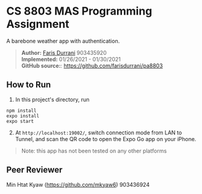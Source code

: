 # CS 8803 MAS Programming Assignment

A barebone weather app with authentication.

> **Author:** [Faris Durrani](https://github.com/farisdurrani/) 903435920 <br/>
> **Implemented:** 01/26/2021 - 01/30/2021 <br/>
> **GitHub source:**: https://github.com/farisdurrani/pa8803

## How to Run
1. In this project's directory, run
```
npm install
expo install
expo start
```
2. At `http://localhost:19002/`, switch connection mode from LAN to Tunnel, and scan the QR code to open the Expo Go app on your iPhone.

> Note: this app has not been tested on any other platforms

## Peer Reviewer
Min Htat Kyaw (https://github.com/mkyaw6) 903436924

